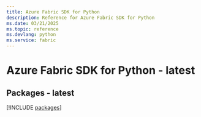 ```yaml
---
title: Azure Fabric SDK for Python
description: Reference for Azure Fabric SDK for Python
ms.date: 03/21/2025
ms.topic: reference
ms.devlang: python
ms.service: fabric
---
```

# Azure Fabric SDK for Python - latest
## Packages - latest
[!INCLUDE [packages](fabric-index.md)]